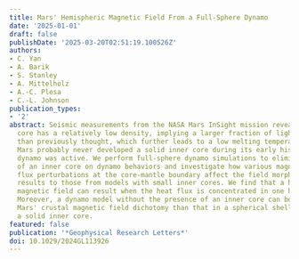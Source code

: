 ```yaml
---
title: Mars' Hemispheric Magnetic Field From a Full-Sphere Dynamo
date: '2025-01-01'
draft: false
publishDate: '2025-03-20T02:51:19.100526Z'
authors:
- C. Yan
- A. Barik
- S. Stanley
- A. Mittelholz
- A.-C. Plesa
- C.-L. Johnson
publication_types:
- '2'
abstract: Seismic measurements from the NASA Mars InSight mission revealed that Mars'
  core has a relatively low density, implying a larger fraction of lighter elements
  than previously thought, which further leads to a low melting temperature. Thus,
  Mars probably never developed a solid inner core during its early history when the
  dynamo was active. We perform full-sphere dynamo simulations to eliminate the influence
  of an inner core on dynamo behaviors and investigate how various magnitudes of heat
  flux perturbations at the core-mantle boundary affect the field morphology, comparing
  results to those from models with small inner cores. We find that a hemispheric
  magnetic field can result when the heat flux is concentrated in one hemisphere.
  Moreover, a dynamo model without the presence of an inner core can better explain
  Mars' crustal magnetic field dichotomy than that in a spherical shell surrounding
  a solid inner core.
featured: false
publication: '*Geophysical Research Letters*'
doi: 10.1029/2024GL113926
---
```


